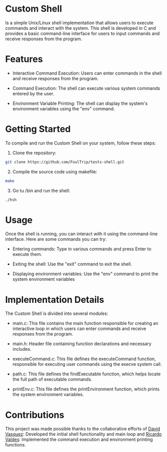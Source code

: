 # Custom Shell
Is a simple Unix/Linux shell implementation that allows users to execute commands and interact with the system. This shell is developed in C and provides a basic command-line interface for users to input commands and receive responses from the program.

# Features
 - Interactive Command Execution: Users can enter commands in the shell and receive responses from the program.

 - Command Execution: The shell can execute various system commands entered by the user.

 - Environment Variable Printing: The shell can display the system's environment variables using the "env" command.

# Getting Started
To compile and run the Custom Shell on your system, follow these steps:

1. Clone the repository:
```bash
git clone https://github.com/FoulTrip/tests-shell.git
```
2. Compile the source code using makefile:
```bash
make
```
3. Go tu /bin and run the shell:
```bash
./hsh
```

# Usage
Once the shell is running, you can interact with it using the command-line interface. Here are some commands you can try:
 - Entering commands: Type in various commands and press Enter to execute them.

 - Exiting the shell: Use the "exit" command to exit the shell.

 - Displaying environment variables: Use the "env" command to print the system environment variables

#  Implementation Details
The Custom Shell is divided into several modules:
 - main.c: This file contains the main function responsible for creating an interactive loop in which users can enter commands and receive responses from the program.

 - main.h: Header file containing function declarations and necessary includes.

 - executeCommand.c: This file defines the executeCommand function, responsible for executing user commands using the execve system call.

 - path.c: This file defines the findExecutable function, which helps locate the full path of executable commands.

 - printEnv.c: This file defines the printEnvironment function, which prints the system environment variables.

# Contributions
This project was made possible thanks to the collaborative efforts of [David Vasquez](https://github.com/FoulTrip): Developed the initial shell functionality and main loop and [Ricardo Valdes](https://github.com/ricardovaldesv): Implemented the command execution and environment printing functions.
